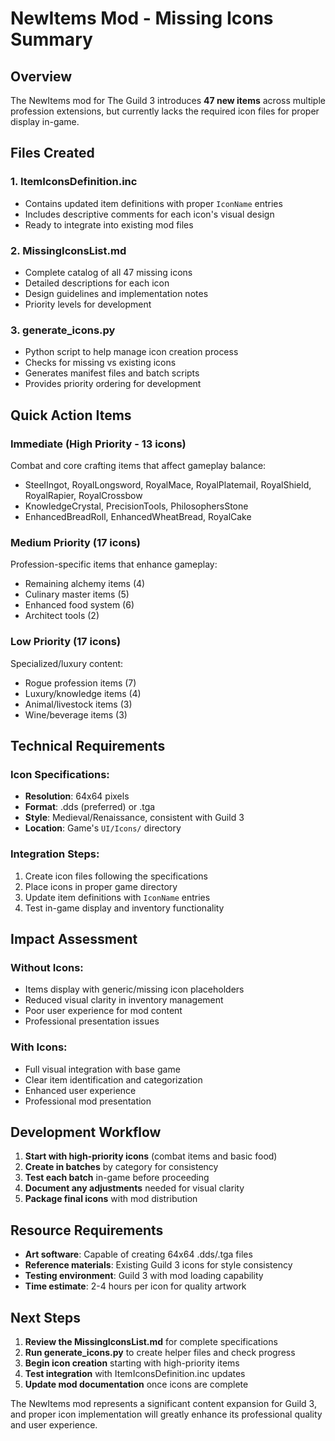 # NewItems Mod - Missing Icons Summary

## Overview
The NewItems mod for The Guild 3 introduces **47 new items** across multiple profession extensions, but currently lacks the required icon files for proper display in-game.

## Files Created

### 1. ItemIconsDefinition.inc
- Contains updated item definitions with proper `IconName` entries
- Includes descriptive comments for each icon's visual design
- Ready to integrate into existing mod files

### 2. MissingIconsList.md
- Complete catalog of all 47 missing icons
- Detailed descriptions for each icon
- Design guidelines and implementation notes
- Priority levels for development

### 3. generate_icons.py
- Python script to help manage icon creation process
- Checks for missing vs existing icons
- Generates manifest files and batch scripts
- Provides priority ordering for development

## Quick Action Items

### Immediate (High Priority - 13 icons)
Combat and core crafting items that affect gameplay balance:
- SteelIngot, RoyalLongsword, RoyalMace, RoyalPlatemail, RoyalShield, RoyalRapier, RoyalCrossbow
- KnowledgeCrystal, PrecisionTools, PhilosophersStone
- EnhancedBreadRoll, EnhancedWheatBread, RoyalCake

### Medium Priority (17 icons)
Profession-specific items that enhance gameplay:
- Remaining alchemy items (4)
- Culinary master items (5)
- Enhanced food system (6)
- Architect tools (2)

### Low Priority (17 icons)
Specialized/luxury content:
- Rogue profession items (7)
- Luxury/knowledge items (4)
- Animal/livestock items (3)
- Wine/beverage items (3)

## Technical Requirements

### Icon Specifications:
- **Resolution**: 64x64 pixels
- **Format**: .dds (preferred) or .tga
- **Style**: Medieval/Renaissance, consistent with Guild 3
- **Location**: Game's `UI/Icons/` directory

### Integration Steps:
1. Create icon files following the specifications
2. Place icons in proper game directory
3. Update item definitions with `IconName` entries
4. Test in-game display and inventory functionality

## Impact Assessment

### Without Icons:
- Items display with generic/missing icon placeholders
- Reduced visual clarity in inventory management
- Poor user experience for mod content
- Professional presentation issues

### With Icons:
- Full visual integration with base game
- Clear item identification and categorization
- Enhanced user experience
- Professional mod presentation

## Development Workflow

1. **Start with high-priority icons** (combat items and basic food)
2. **Create in batches** by category for consistency
3. **Test each batch** in-game before proceeding
4. **Document any adjustments** needed for visual clarity
5. **Package final icons** with mod distribution

## Resource Requirements

- **Art software**: Capable of creating 64x64 .dds/.tga files
- **Reference materials**: Existing Guild 3 icons for style consistency
- **Testing environment**: Guild 3 with mod loading capability
- **Time estimate**: 2-4 hours per icon for quality artwork

## Next Steps

1. **Review the MissingIconsList.md** for complete specifications
2. **Run generate_icons.py** to create helper files and check progress
3. **Begin icon creation** starting with high-priority items
4. **Test integration** with ItemIconsDefinition.inc updates
5. **Update mod documentation** once icons are complete

The NewItems mod represents a significant content expansion for Guild 3, and proper icon implementation will greatly enhance its professional quality and user experience.